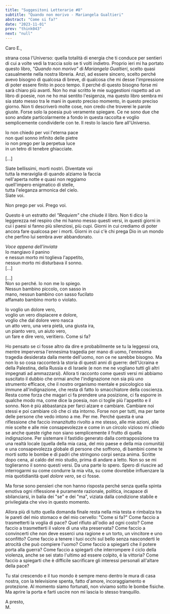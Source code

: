 ```yaml
---
title: "Suggesitoni Letterarie #8"
subtitle: "Quando non morivo - Mariangela Gualtieri"
abstract: "Come si fa?"
date: "2023-11-01"
prev: "think043"
next: "null"
---
```


Caro E.,  

strana cosa l'Universo: quella totalità di energia che ti conduce per sentieri di cui a volte vedi la traccia solo se ti volti indietro.
Proprio ieri mi ha portato questo libro, *"Quando non morivo"* di *Mariangela Gualtieri*, scelto quasi casualmente nella nostra libreria. Anzi, ad essere sincero, scelto perché avevo bisogno di qualcosa di breve, di qualcosa che mi desse l'impressione di poter essere finito in poco tempo. Il perché di questo bisogno forse mi sarà chiaro più avanti.
Non ho mai scritto le mie suggestioni rispetto ad un libro di poesie, non ne ho mai sentito l'esigenza, ma questo libro sembra mi sia stato messo tra le mani in questo preciso momento, in questo preciso giorno. Non ti descriverò molte cose, non credo che troverei le parole giuste. Forse solo la poesia può veramente spiegare. Ce ne sono due che sono andate particolarmente a fondo in questa raccolta e voglio semplicemente condividerle con te. Il resto lo lascio fare all'Universo.  
  
Io non chiedo per voi l'eterna pace  
non quel sonno infinito delle pietre  
io non prego per la perpetua luce  
in un tetro di tenebre ghiacciate.  
  
[...]  
  
Siate bellissimi, morti nostri. Diventate voi  
tutta la meraviglia di quando alziamo la faccia  
nell'aperta notte e quasi non reggiamo  
quell'impero enigmatico di stelle,  
tutta l'eleganza armonica del cielo.  
Siate voi.  
  
Non prego per voi. Prego voi.  
  

Questo è un estratto del *"Requiem"* che chiude il libro. Non ti dico la leggerezza nel respiro che mi hanno messo questi versi, in questi giorni in cui i paesi si fanno più silenziosi, più cupi. Giorni in cui crediamo di poter ancora fare qualcosa per i morti. Giorni in cui c'è chi prega Dio in un mondo che perfino lui sembra aver abbandonato.   
  
*Voce appena dell'inviata*  
Io mangiavo il panino  
e nessun morto mi toglieva l'appetito,  
nessun morto mi disturbava il sonno.  
[...]  
  
[...]  
Non so perché. Io non me lo spiego.  
Nessun bambino piccolo, con sasso in  
mano, nessun bambino con sasso fucilato  
affamato bambino morto o violato.  
  
Io voglio un dolore vero,  
voglio un vero dispiacere e dolore,  
voglio che dal dolore vero nasca  
un atto vero, una vera pietà, una giusta ira,  
un pianto vero, un aiuto vero,  
un fare e dire vero, veritiero. Come si fa?    
  

Ho pensato se ci fosse altro da dire e probabilmente se tu la leggessi ora, mentre imperversa l'ennesima tragedia per mano di uomo, l'ennesima tragedia desiderata dalla mente dell'uomo, non ce ne sarebbe bisogno. Ma non lo so cosa racconterà la storia di questi anni di guerre: dell'Ucraina e della Palestina, della Russia e di Israele (e non me ne vogliano tutti gli altri impegnati ad ammazzarsi). Allora ti racconto come questi versi mi abbiamo suscitato il dubbio che ormai anche l'indignazione non sia più uno strumento efficace, che il nostro organismo mentale e psicologico sia immune all'indignazione, che resta di fatto lo smacchiatore della coscienza. Resta come forza che magari ci fa prendere una posizione, ci fa esporre in qualche modo ma, come dice la poesia, non ci toglie più l'appetito e il sonno.  Non è più abbastanza per farci alzare e cambiare. Cambiare noi stessi e poi cambiare ciò che ci sta intorno. Forse non per tutti, ma per tante delle persone che  vedo intono a me. Per me. Perché questa è una riflessione che faccio innanzitutto rivolto a me stesso, alle mie azioni, alle mie scelte e alle mie consapevolezze e come in un circolo vizioso mi chiedo se anche queste righe non siano semplicemente il frutto di quella indignazione. Per sistemare il fastidio generato dalla contrapposizione tra una realtà locale (quella della mia casa, del mio paese e della mia comunità) e una consapevolezza globale di persone che soffrono, di bambini come te morti sotto le bombe e di padri che stringono corpi senza anima. Scritte dopo cena, al caldo del mio studio, prima di andare a letto. Non so se mi toglieranno il sonno questi versi. Da una parte lo spero. Spero di riuscire ad interrogarmi su come condurre la mia vita, su come dovrebbe influenzare la mia quotidianità quel *dolore vero*, se ci fosse.

Ma forse sono pensieri che non hanno risposta perché senza quella spinta emotiva ogni riflessione è puramente razionale, politica, incapace di sbilanciarsi, in balia dei "se" e dei "ma", viziata dalla condizione stabile e privilegiata che vivo in questo momento.

Allora più di tutto quella domanda finale resta nella mia testa e rimbalza tra le pareti del mio stomaco e del mio cervello: "Come si fa?"
Come faccio a trasmetterti la voglia di pace? Quel rifiuto all'odio ad ogni costo?
Come faccio a trasmetterti il valore di una vita preservata? Come faccio a convincerti che non deve esserci una ragione e un torto, un vincitore e uno sconfitto? Come faccio a tenere i tuoi occhi sul bello senza nasconderti le atrocità che può compiere l'uomo?
Come faccio a spiegarti che il potere porta alla guerra? Come faccio a spiegarti che interrompere il ciclo della violenza, anche se sei stato l'ultimo ad essere colpito, è la vittoria?
Come faccio a spiegarti che è difficile sacrificare gli interessi personali all'altare della pace?  

Tu stai crescendo e il tuo mondo è sempre meno dentro le mura di casa nostra, con la televisione spenta, fatto d'amore, incoraggiamento e protezione. Al momento siamo fortunati, non viviamo sotto le bombe fisiche. Ma aprire la porta e farti uscire non mi lascia lo stesso tranquillo.

A presto,  
M.


